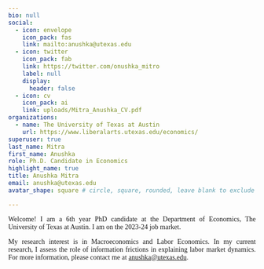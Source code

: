 ```yaml
---
bio: null
social:
  - icon: envelope
    icon_pack: fas
    link: mailto:anushka@utexas.edu
  - icon: twitter
    icon_pack: fab
    link: https://twitter.com/onushka_mitro
    label: null
    display:
      header: false
  - icon: cv
    icon_pack: ai
    link: uploads/Mitra_Anushka_CV.pdf
organizations:
  - name: The University of Texas at Austin
    url: https://www.liberalarts.utexas.edu/economics/
superuser: true
last_name: Mitra
first_name: Anushka
role: Ph.D. Candidate in Economics
highlight_name: true
title: Anushka Mitra
email: anushka@utexas.edu
avatar_shape: square # circle, square, rounded, leave blank to exclude

---
```


<p style="font-family:Cormorant Garamond;text-align: justify;">Welcome! I am a 6th year PhD candidate at the Department of Economics, The University of Texas at Austin. I am on the 2023-24 job market.</p>

<p style="font-family:Cormorant Garamond;text-align: justify;">My research interest is in Macroeconomics and Labor Economics. In my current research, I assess the role of information frictions in explaining labor market dynamics. For more information, please contact me at <a href="anushka@utexas.edu">anushka@utexas.edu</a>.</p>



  

  





